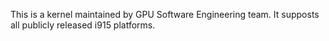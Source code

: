 This is a kernel maintained by GPU Software Engineering team. It supposts all publicly released i915 platforms.
